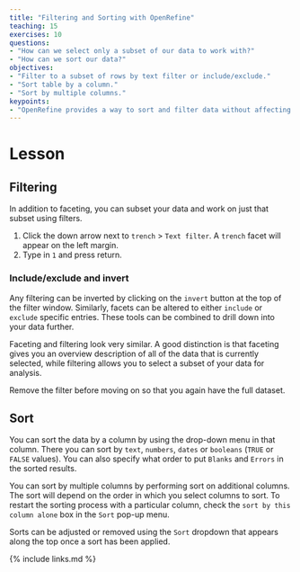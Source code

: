 ```yaml
---
title: "Filtering and Sorting with OpenRefine"
teaching: 15
exercises: 10
questions:
- "How can we select only a subset of our data to work with?"
- "How can we sort our data?"
objectives:
- "Filter to a subset of rows by text filter or include/exclude."
- "Sort table by a column."
- "Sort by multiple columns."
keypoints:
- "OpenRefine provides a way to sort and filter data without affecting the raw data."
---
```


# Lesson

## Filtering

In addition to faceting, you can subset your data and work on just that subset using filters. 

1. Click the down arrow next to `trench` > `Text filter`. A `trench` facet will appear on the left margin.
2. Type in `1` and press return. 


### Include/exclude and invert

Any filtering can be inverted by clicking on the `invert` button at the top of the filter window. Similarly, facets can be altered to either `include` or `exclude` specific entries. These tools can be combined to drill down into your data further.

Faceting and filtering look very similar. A good distinction is that faceting gives you an overview description of all of the data that is currently selected, while filtering allows you to select a subset of your data for analysis.

Remove the filter before moving on so that you again have the full dataset.

## Sort

You can sort the data by a column by using the drop-down menu in that column.
There you can sort by `text`, `numbers`, `dates` or `booleans` (`TRUE` or `FALSE` values). You can also specify what order to put `Blanks` and `Errors` in the sorted results.

You can sort by multiple columns by performing sort on additional columns. The sort will depend on the order in which you select columns to sort. To restart the sorting process with a particular column, check the `sort by this column alone` box in the `Sort` pop-up menu.

Sorts can be adjusted or removed using the `Sort` dropdown that appears along the top once a sort has been applied.


{% include links.md %}
